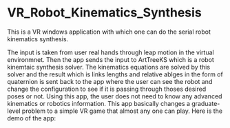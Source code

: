 # VR_Robot_Kinematics_Synthesis
This is a VR windows application with which one can do the serial robot kinematics synthesis.
  
The input is taken from user real hands through leap motion in the virtual environmnet. Then the app sends the input to ArtTreeKS which is a robot kinemtaic synthesis solver. The kinematics equations are solved by this solver and the result which is links lengths and relative ablges in the form of quaternion is sent back to the app where the user can see the robot and change the configuration to see if it is passing through thoses desired poses or not. Using this app, the user does not need to know any advanced kinematics or robotics information. This app basically changes a graduate-level problem to a simple VR game that almost any one can play.
Here is the demo of the app: 

